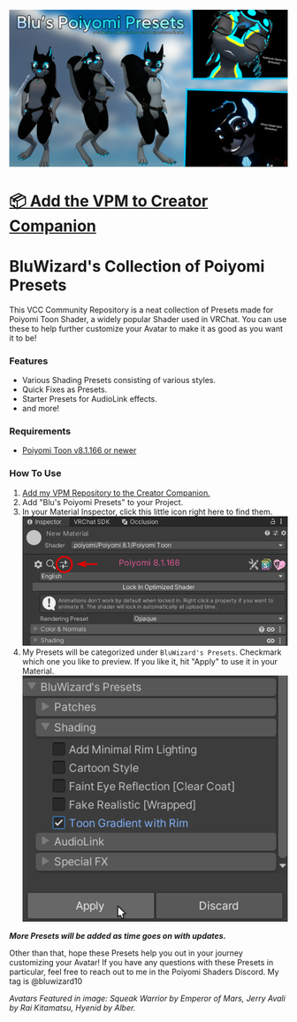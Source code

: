 ![Header Image](/Images/Blu-Poiyomi-Presets-Header-Image.png)

# [📦 Add the VPM to Creator Companion](https://vpm.bluwizard.net/)

# BluWizard's Collection of Poiyomi Presets

This VCC Community Repository is a neat collection of Presets made for Poiyomi Toon Shader, a widely popular Shader used in VRChat. You can use these to help further customize your Avatar to make it as good as you want it to be!

### Features
- Various Shading Presets consisting of various styles.
- Quick Fixes as Presets.
- Starter Presets for AudioLink effects.
- and more!

### Requirements
- [Poiyomi Toon v8.1.166 or newer](https://poiyomi.com/#downloads)

### How To Use
1. [Add my VPM Repository to the Creator Companion.](https://vpm.bluwizard.net/)
2. Add "Blu's Poiyomi Presets" to your Project.
3. In your Material Inspector, click this little icon right here to find them.
![Where to find Presets](/Images/Step1_Unity_KBPaVwusn1.png)
4. My Presets will be categorized under `BluWizard's Presets`. Checkmark which one you like to preview. If you like it, hit "Apply" to use it in your Material.
![How to select your Preset](/Images/Step2_Unity_TQjFHsV72c.png)

***More Presets will be added as time goes on with updates.***

Other than that, hope these Presets help you out in your journey customizing your Avatar! If you have any questions with these Presets in particular, feel free to reach out to me in the Poiyomi Shaders Discord. My tag is @bluwizard10



*Avatars Featured in image: Squeak Warrior by Emperor of Mars, Jerry Avali by Rai Kitamatsu, Hyenid by Alber.*
